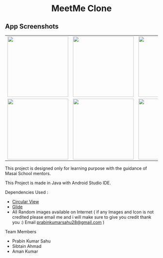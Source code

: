 # 
<h1 align="center">MeetMe Clone</h1>

## App Screenshots

<table>
  <tr>
    <td><img src="https://mms.businesswire.com/media/20150608005455/en/471339/5/jc_app2_512.jpg" width="200"/></td>
    <td><img src="https://i.postimg.cc/VvwHZsTv/Screenshot-2021-05-18-19-25-46-424-com-example-meetme.jpg" width="200"/></td>
    <td><img src="https://i.postimg.cc/Qt3bh4qn/Screenshot-2021-05-18-19-26-03-662-com-example-meetme.jpg" width="200"/></td>
    <td><img src="https://i.postimg.cc/zXcFVXjh/Screenshot-2021-05-18-19-26-28-712-com-example-meetme.jpg" width="200"/></td>
  </tr>  
  
  <tr>
    <td><img src="https://i.postimg.cc/x1mM8Gqr/Screenshot-2021-05-18-19-26-45-774-com-example-meetme.jpg"   width="200"/></td>
    <td><img src="https://i.postimg.cc/ZR5W86Y5/Screenshot-2021-05-18-19-26-50-437-com-example-meetme.jpg"  width="200"/></td>
    <td><img src="https://i.postimg.cc/MK2j4Mdd/Screenshot-2021-05-18-19-27-17-053-com-example-meetme.jpg"  width="200"/></td>
    <td><img src="https://i.postimg.cc/QCpVsm0S/Screenshot-2021-05-18-19-27-34-414-com-example-meetme.jpg"  width="200"/></td>
  </tr>
 
 </table>


This project is designed only for learning purpose with the guidance of Masai School mentors.

This Project is made in Java with Android Studio IDE.

Dependencies Used :
- [Circular View](https://github.com/hdodenhof/CircleImageView) 
- [Glide](https://github.com/bumptech/glide) 
- All Random images available on Internet ( if any Images and Icon is not credited please email me and i will make sure to give you credit thank you :) Email prabinkumarsahu28@gmail.com )

Team Members 
- Prabin Kumar Sahu
- Sibtain Ahmad
- Aman Kumar
